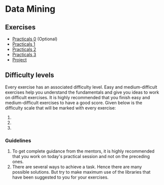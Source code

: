 # Data Mining

## Exercises
* [Practicals 0](./practical0/practical0.md) (Optional)
* [Practicals 1](./practical1/practical1.md)
* [Practicals 2](./practical2/practical2.md)
* [Practicals 3](./practical3/practical3.md)
* [Project](./Project/project.md)

## Difficulty levels 

Every exercise has an associated difficulty level. Easy and
medium-difficult exercises help you understand the fundamentals and give
you ideas to work on difficult exercises. It is highly recommended that
you finish easy and medium-difficult exercises to have a good score.
Given below is the difficulty scale that will be marked with every
exercise:

1.  [★]: Easy
2.  [★★]: Medium
3.  [★★★]: Difficult

### Guidelines

1.  To get complete guidance from the mentors, it is highly recommended
    that you work on today\'s practical session and not on the preceding
    ones.
2.  There are several ways to achieve a task. Hence there are many
    possible solutions. But try to make maximum use of the libraries
    that have been suggested to you for your exercises.
